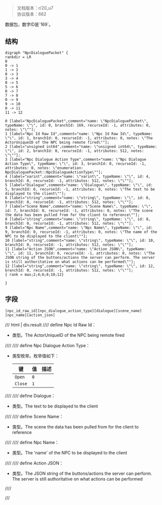 # <!-- md:samp NpcDialoguePacket -->

> 文档版本：r/20_u7<br/>协议版本：662

<!-- md:samp NpcDialoguePacket -->数据包，数字ID是`169`。

## 结构

```viz
digraph "NpcDialoguePacket" {
rankdir = LR
0
0 -> 1
1 -> 2
0 -> 3
3 -> 4
0 -> 5
5 -> 6
0 -> 7
7 -> 8
0 -> 9
9 -> 10
0 -> 11
11 -> 12

0 [label="NpcDialoguePacket",comment="name: \"NpcDialoguePacket\", typeName: \"\", id: 0, branchId: 169, recurseId: -1, attributes: 0, notes: \"\""];
1 [label="Npc Id Raw Id",comment="name: \"Npc Id Raw Id\", typeName: \"\", id: 1, branchId: 0, recurseId: -1, attributes: 0, notes: \"The ActorUniqueID of the NPC being remote fired\""];
2 [label="unsigned int64",comment="name: \"unsigned int64\", typeName: \"\", id: 2, branchId: 0, recurseId: -1, attributes: 512, notes: \"\""];
3 [label="Npc Dialogue Action Type",comment="name: \"Npc Dialogue Action Type\", typeName: \"\", id: 3, branchId: 0, recurseId: -1, attributes: 0, notes: \"enumeration: NpcDialoguePacket::NpcDialogueActionType\""];
4 [label="varint",comment="name: \"varint\", typeName: \"\", id: 4, branchId: 0, recurseId: -1, attributes: 512, notes: \"\""];
5 [label="Dialogue",comment="name: \"Dialogue\", typeName: \"\", id: 5, branchId: 0, recurseId: -1, attributes: 0, notes: \"The text to be displayed to the client\""];
6 [label="string",comment="name: \"string\", typeName: \"\", id: 6, branchId: 0, recurseId: -1, attributes: 512, notes: \"\""];
7 [label="Scene Name",comment="name: \"Scene Name\", typeName: \"\", id: 7, branchId: 0, recurseId: -1, attributes: 0, notes: \"The scene the data has been pulled from for the client to reference\""];
8 [label="string",comment="name: \"string\", typeName: \"\", id: 8, branchId: 0, recurseId: -1, attributes: 512, notes: \"\""];
9 [label="Npc Name",comment="name: \"Npc Name\", typeName: \"\", id: 9, branchId: 0, recurseId: -1, attributes: 0, notes: \"The name of the NPC to be displayed to the client\""];
10 [label="string",comment="name: \"string\", typeName: \"\", id: 10, branchId: 0, recurseId: -1, attributes: 512, notes: \"\""];
11 [label="Action JSON",comment="name: \"Action JSON\", typeName: \"\", id: 11, branchId: 0, recurseId: -1, attributes: 0, notes: \"The JSON string of the buttons/actions the server can perform. The server is still authoritative on what actions can be performed\""];
12 [label="string",comment="name: \"string\", typeName: \"\", id: 12, branchId: 0, recurseId: -1, attributes: 512, notes: \"\""];
{ rank = max;2;4;6;8;10;12}

}

```

## 字段

```title='NpcDialoguePacket'
[npc_id_raw_id][npc_dialogue_action_type][dialogue][scene_name][npc_name][action_json]
```

/// html | div.result
//// define
Npc Id Raw Id：<!-- md:samp unsigned int64 -->

- <!-- md:samp unsigned int64 -->类型。The ActorUniqueID of the NPC being remote fired


////
//// define
Npc Dialogue Action Type：<!-- md:samp varint -->

- <!-- md:samp varint -->类型枚举。枚举值如下：

  |键|值|描述|
  |---|---|---|
  |`Open`|`0`||
  |`Close`|`1`||



////
//// define
Dialogue：[<!-- md:samp string -->](../types/string.md)

- <!-- md:samp string -->类型。The text to be displayed to the client


////
//// define
Scene Name：[<!-- md:samp string -->](../types/string.md)

- <!-- md:samp string -->类型。The scene the data has been pulled from for the client to reference


////
//// define
Npc Name：[<!-- md:samp string -->](../types/string.md)

- <!-- md:samp string -->类型。The 'name' of the NPC to be displayed to the client


////
//// define
Action JSON：[<!-- md:samp string -->](../types/string.md)

- <!-- md:samp string -->类型。The JSON string of the buttons/actions the server can perform. The server is still authoritative on what actions can be performed


////

///

